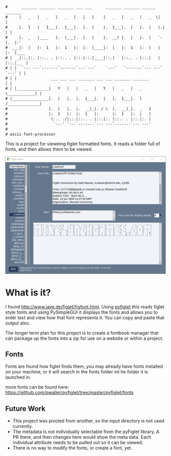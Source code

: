 ```
#      _______ _______ _______ ___ ___      _______ _______ ______  _______ 
#     |   _   |   _   |   _   |   |   |    |   _   |   _   |   _  \|       |
#     |.  1   |   1___|.  1___|.  |.  |    |.  1___|.  |   |.  |   |.|   | |
#     |.  _   |____   |.  |___|.  |.  |    |.  __) |.  |   |.  |   `-|.  |-'      
#  ___|:  |   |:  1   |:  1   |:  |:  |____|:  |   |:  1   |:  |   | |:  |____        
# |  _|::.|:. |::.. . |::.. . |::.|::.|____|::.|   |::.. . |::.|   | |::.|__  |       
# | |  `--- ---`-------`-------`---`---`    `---`   `-------`--- ---` `---' | |       
# | |               ___ ___ ___ _______ ___ ___ _______ _______             | |
# | |______________|   Y   |   |   _   |   Y   |   _   |   _   \____________| |
# |________________|.  |   |.  |.  1___|.  |   |.  1___|.  l   /______________|
#                  |.  |   |.  |.  __)_|. / \  |.  __)_|.  _   1
#                  |:  1   |:  |:  1   |:      |:  1   |:  |   |
#                   \:.. ./|::.|::.. . |::.|:. |::.. . |::.|:. |
#                    `---' `---`-------`--- ---`-------`--- ---'
#                       
# ascii-font-processor
```

This is a project for vieweing figlet formatted fonts.  It reads a folder full of 
fonts, and then allows them to be viewed. 

![screenshot](screenshot.png)

# What is it?

I found http://www.jave.de/figlet/figfont.html.  Using [pyfiglet](https://www.geeksforgeeks.org/python-ascii-art-using-pyfiglet-module/) this reads figlet style fonts and using PySimpleGUI it displays the fonts and allows you to enter text and view how that font represents it.  You can copy and paste that output also. 

The longer term plan for this project is to create a fontbook manager that can package up the fonts into a zip for use on a website or within a project.

## Fonts

Fonts are found how figlet finds them, you may already have fonts installed on your machine, or it will search in the fonts folder int he folder it is launched in.

more fonts can be found here: https://github.com/pwaller/pyfiglet/tree/master/pyfiglet/fonts 

## Future Work

* This project was pivoted from another, so the input directory is not used currently.
* The metadata is not individually selectable from the pyFiglet library. A PR there, and then changes here would show the meta data. Each individual attribute needs to be pulled out so it can be viewed.
* There is no way to modify the fonts, or create a font, yet.




